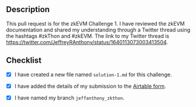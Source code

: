 ## Description

This pull request is for the zkEVM Challenge 1. I have reviewed the zkEVM documentation and shared my understanding through a Twitter thread using the hashtags #zkThon and #zkEVM. The link to my Twitter thread is https://twitter.com/JeffreyRAnthony/status/1640113073003413504.

## Checklist

- [x] I have created a new file named `solution-1.md` for this challenge.
- [x] I have added the details of my submission to the [Airtable form](https://airtable.com/shr21z0FfPImZfYBQ).
- [x] I have named my branch `jeffanthony_zkthon`.


